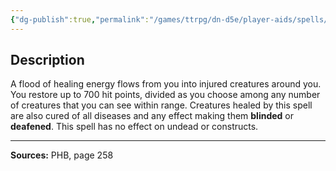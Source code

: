 ```yaml
---
{"dg-publish":true,"permalink":"/games/ttrpg/dn-d5e/player-aids/spells/level-9/mass-heal/","tags":["TTRPG/DND/5e","verbal","somatic","Spell"],"noteIcon":""}
---
```



## Description
A flood of healing energy flows from you into injured creatures around you.
You restore up to 700 hit points, divided as you choose among any number of creatures that you can see within range.
Creatures healed by this spell are also cured of all diseases and any effect making them **blinded** or **deafened**.
This spell has no effect on undead or constructs.

---

**Sources:** PHB, page 258
